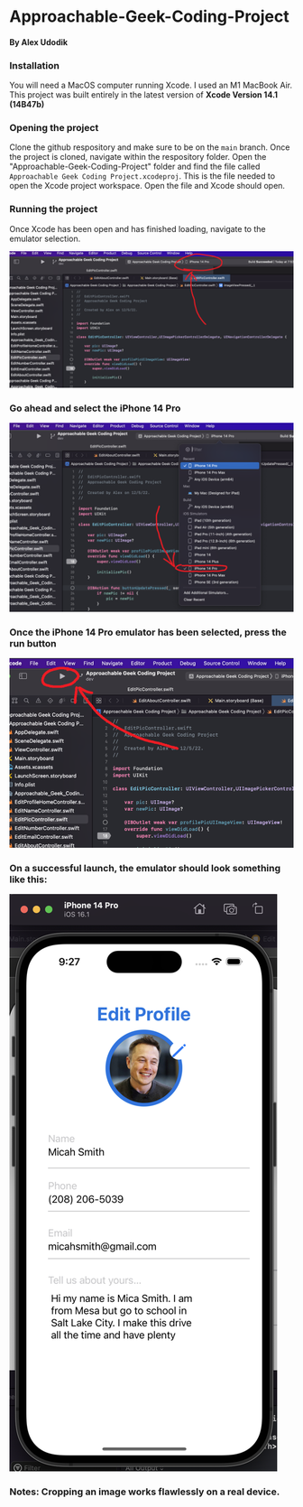 # Approachable-Geek-Coding-Project
#### By Alex Udodik


### **Installation**
You will need a MacOS computer running Xcode. I used an M1 MacBook Air.
This project was built entirely in the latest version of **Xcode Version 14.1 (14B47b)**


### **Opening the project**
Clone the github respository and make sure to be on the ```main``` branch.
Once the project is cloned, navigate within the respository folder. Open the "Approachable-Geek-Coding-Project" folder and find the file called ```Approachable Geek Coding Project.xcodeproj```. This is the file needed to open the Xcode project workspace. Open the file and Xcode should open.

### **Running the project**
Once Xcode has been open and has finished loading, navigate to the emulator selection.

![Screenshot](emulator_menu.png)

### Go ahead and select the iPhone 14 Pro
![Screenshot](emulator_selection.png)

### Once the iPhone 14 Pro emulator has been selected, press the run button
![Screenshot](run.png)

### On a successful launch, the emulator should look something like this:
![Screenshot](emulator_running_2.png)

### Notes: Cropping an image works flawlessly on a real device.

